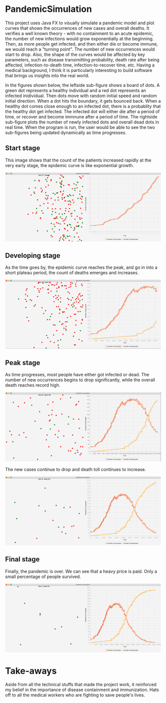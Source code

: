# PandemicSimulation
This project uses Java FX to visually simulate a pandemic model and plot curves that shows the occurrences of new cases and overall deaths. It verifies a well known theory - with no containment to an acute epidemic, the number of new infections would grow exponentially at the beginning. Then, as more people get infected, and then either die or become immune, we would reach a "turning point". The number of new occurrences would start to drop. Also, the shape of the curves would be affected by key parameters, such as disease transimitting probability, death rate after being affected, infection-to-death time, infection-to-recover time, etc. Having a medical background, I think it is particularly interesting to build software that brings us insights into the real world.

In the figures shown below, the leftside sub-figure shows a board of dots. A green dot represents a healthy individual and a red dot represents an infected inidividual. Then dots move with random initial speed and random initial direction. When a dot hits the boundary, it gets bounced back. When a healthy dot comes close enough to an infected dot, there is a probablity that the healthy dot get infected. The infected dot will either die after a period of time, or recover and become immnune after a period of time. The rightside sub-figure plots the number of newly infected dots and overall dead dots in real time. When the program is run, the user would be able to see the two sub-figures being updated dynamically as time progresses.

## Start stage
This image shows that the count of the patients increased rapidly at the very early stage, the epidemic curve is like exponential growth.

![Image1 of PandemicSimulation](https://github.com/shuyuan6/PandemicSimulation/blob/master/Screen%20Shot%202020-09-28%20at%2012.44.10%20AM.png)

## Developing stage
As the time goes by, the epidemic curve reaches the peak, and go in into a short plateau period, the count of deaths emerges and increases.

![Image2 of PandemicSimulation](https://github.com/shuyuan6/PandemicSimulation/blob/master/Screen%20Shot%202020-09-28%20at%2012.44.23%20AM.png)

## Peak stage
As time progresses, most people have either got infected or dead. The number of new occurrences begins to drop significantly, while the overall death reaches record high.

![Image3 of PandemicSimulation](https://github.com/shuyuan6/PandemicSimulation/blob/master/Screen%20Shot%202020-09-28%20at%2012.44.33%20AM.png)

The new cases continue to drop and death toll continues to increase.

![Image4 of PandemicSimulation](https://github.com/shuyuan6/PandemicSimulation/blob/master/Screen%20Shot%202020-09-28%20at%2012.44.44%20AM.png)

## Final stage

Finally, the pandemic is over. We can see that a heavy price is paid. Only a small percentage of people survived.

![Image5 of PandemicSimulation](https://github.com/shuyuan6/PandemicSimulation/blob/master/Screen%20Shot%202020-09-28%20at%2012.44.56%20AM.png)


# Take-aways
Aside from all the technical stuffs that made the project work, it reinforced my belief in the importance of disease containment and immunization. Hats off to all the medical workers who are fighting to save people's lives.
